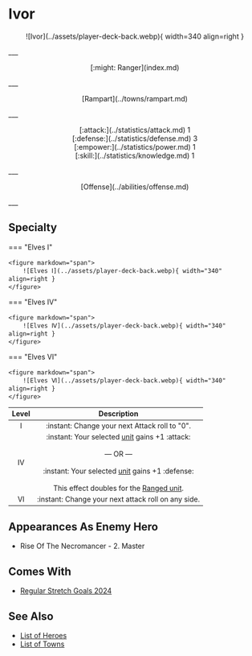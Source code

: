 # Ivor

<p style="text-align: center;" markdown>![Ivor](../assets/player-deck-back.webp){ width=340 align=right }</p>
___
<p style="text-align: center;" markdown>[:might: Ranger](index.md)</p>
___
<p style="text-align: center;" markdown>[Rampart](../towns/rampart.md)</p>
___

<p style="text-align: center;" markdown>[:attack:](../statistics/attack.md)&nbsp;1</br>[:defense:](../statistics/defense.md)&nbsp;3</br>[:empower:](../statistics/power.md)&nbsp;1</br>[:skill:](../statistics/knowledge.md)&nbsp;1</p>
___
<p style="text-align: center;" markdown>[Offense](../abilities/offense.md)</p>
___

## Specialty

=== "Elves Ⅰ"

    <figure markdown="span">
        ![Elves Ⅰ](../assets/player-deck-back.webp){ width="340" align=right }
    </figure>

=== "Elves Ⅳ"

    <figure markdown="span">
        ![Elves Ⅳ](../assets/player-deck-back.webp){ width="340" align=right }
    </figure>

=== "Elves Ⅵ"

    <figure markdown="span">
        ![Elves Ⅵ](../assets/player-deck-back.webp){ width="340" align=right }
    </figure>


| Level | Description |
| :---: | :---: |
| Ⅰ | :instant: Change your next Attack roll to "0". |
| Ⅳ | :instant: Your selected [unit](../units/index.md) gains +1 :attack:<br><br>— OR —<br><br>:instant: Your selected [unit](../units/index.md) gains +1 :defense:<br><br>This effect doubles for the [Ranged unit](../units/index.md). |
| Ⅵ | :instant: Change your next attack roll on any side. |


## Appearances As Enemy Hero

- Rise Of The Necromancer - 2. Master


## Comes With

- [Regular Stretch Goals 2024](../content/regular_stretch_goals.md)


## See Also

- [List of Heroes](index.md)
- [List of Towns](../towns/index.md)

